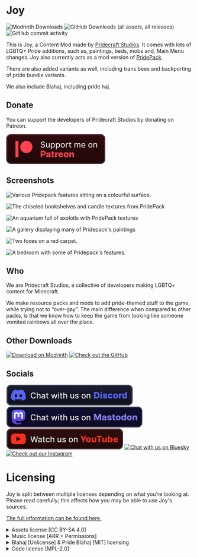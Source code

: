 # Joy

![Modrinth Downloads](https://img.shields.io/modrinth/dt/qwgCXyzw?logo=modrinth&label=Modrinth%20downloads&color=%231bd96a&style=for-the-badge)
![GitHub Downloads (all assets, all releases)](https://img.shields.io/github/downloads/pridecraft-studios/joy/total?style=for-the-badge&logo=github&label=Github%20Downloads)
![GitHub commit activity](https://img.shields.io/github/commit-activity/t/pridecraft-studios/joy?style=for-the-badge&logo=github)

This is Joy, a Content Mod made by [Pridecraft Studios](https://pridecraft.gay).
It comes with lots of LGBTQ+ Pride additions, such as, paintings, beds, mobs and, Main Menu changes.
Joy also currently acts as a mod version of [PridePack](https://pridecraft.gay/pridepack).

There are also added variants as well, including trans bees and backporting of pride bundle variants.

We also include Blahaj, including pride haj.

## Donate

You can support the developers of Pridecraft Studios by donating on Patreon.

[![patreon](https://raw.githubusercontent.com/intergrav/devins-badges/c7fd18efdadd1c3f12ae56b49afd834640d2d797/assets/cozy/donate/patreon-singular_vector.svg)](https://donate.pridecraft.gay)

## Screenshots

![Various Pridepack features sitting on a colourful surface.](https://pridecraft.gay/gallery/pridepack/banner.avif)

![The chiseled bookshelves and candle textures from PridePack](https://pridecraft.gay/gallery/pridepack/bookshelves.jpeg)

![An aquarium full of axolotls with PridePack textures](https://pridecraft.gay/gallery/pridepack/aquarium.jpeg)

![A gallery displaying many of Pridepack's paintings](https://pridecraft.gay/gallery/pridepack/gallery.jpeg)

![Two foxes on a red carpet.](https://pridecraft.gay/gallery/pridepack/foxes.jpeg)

![A bedroom with some of Pridepack's features.](https://pridecraft.gay/gallery/pridepack/bedroom.jpeg)

## Who

We are Pridecraft Studios, a collective of developers making LGBTQ+ content for Minecraft.

We make resource packs and mods to add pride-themed stuff to the game, while trying not to “over-gay”.
The main difference when compared to other packs,
is that we know how to keep the game from looking like someone vomited rainbows all over the place.

## Other Downloads

[![Download on Modrinth](https://raw.githubusercontent.com/intergrav/devins-badges/c7fd18efdadd1c3f12ae56b49afd834640d2d797/assets/cozy-minimal/available/modrinth_vector.svg)](https://modrinth.com/project/joy)
[![Check out the GitHub](https://raw.githubusercontent.com/intergrav/devins-badges/c7fd18efdadd1c3f12ae56b49afd834640d2d797/assets/cozy-minimal/available/github_vector.svg)](https://git.pridecraft.gay/joy)

## Socials

[![Join our Discord](https://raw.githubusercontent.com/intergrav/devins-badges/c7fd18efdadd1c3f12ae56b49afd834640d2d797/assets/compact/social/discord-plural_vector.svg)](https://discord.pridecraft.gay)
[![Chat with us on Mastodon](https://raw.githubusercontent.com/intergrav/devins-badges/c7fd18efdadd1c3f12ae56b49afd834640d2d797/assets/compact/social/mastodon-plural_vector.svg)](https://tech.lgbt/@pridecraft)
[![Watch us on Youtube](https://raw.githubusercontent.com/intergrav/devins-badges/c7fd18efdadd1c3f12ae56b49afd834640d2d797/assets/compact/social/youtube-plural_vector.svg)](https://youtube.com/@pridecraftstudios)
[![Chat with us on Bluesky](https://badger-api-staging.worldwidepixel.ca/compact?gradientStart=00A5E4&gradientEnd=0076B1&lineOne=Chat%20with%20us%20on&lineTwo=Bluesky&colourOne=FFFFFF&colourTwo=FFFFFF&iconUrl=https://raw.githubusercontent.com/OzzyCzech/bluesky-icon/main/dist/bluesky-icon.white.png)](https://bsky.app/profile/pridecraft.gay)
[![Check out our Instagram](https://badger-api-staging.worldwidepixel.ca/compact?gradientStart=BA5353&gradientEnd=61003D&lineOne=Check%20out%20our&lineTwo=Instagram&colourOne=FFFFFF&colourTwo=FFF&iconUrl=https://uxwing.com/wp-content/themes/uxwing/download/brands-and-social-media/instagram-white-icon.png)](https://instagram.com/pridecraftstudios)

# Licensing

Joy is split between multiple licenses depending on what you're looking at.
Please read carefully; this affects how you may be able to use Joy's sources.

[The full information can be found here.][LICENSE]

<details><summary>Assets license [CC BY-SA 4.0]</summary>

<p>
<a property="dct:title" rel="cc:attributionURL" href="https://pridecraft.gay/pridepack">Joy's Assets</a> by
<a rel="cc:attributionURL dct:creator" property="cc:attributionName" href="https://pridecraft.gay">Pridecraft Studios</a> is licensed under
<a href="https://creativecommons.org/licenses/by-sa/4.0/?ref=chooser-v1" target="_blank" rel="license noopener noreferrer" style="display:inline-block;">CC BY-SA 4.0
<img width="16" height="16" style="height:16px!important;margin-left:3px;vertical-align:text-bottom;" src="https://mirrors.creativecommons.org/presskit/icons/cc.svg?ref=chooser-v1" alt="">
<img width="16" height="16" style="height:16px!important;margin-left:3px;vertical-align:text-bottom;" src="https://mirrors.creativecommons.org/presskit/icons/by.svg?ref=chooser-v1" alt="">
<img width="16" height="16" style="height:16px!important;margin-left:3px;vertical-align:text-bottom;" src="https://mirrors.creativecommons.org/presskit/icons/sa.svg?ref=chooser-v1" alt=""></a>
</p>

This does *NOT* include the music. See the [music license][MUSIC] for usage terms.

This also does *NOT* include brand assets, including the rosettes in `icon.png`, and `*_rosette.png`.
These are All Rights Reserved.

</details>

<details><summary>Music license [ARR + Permissions]</summary>

The soundtracks for Joy are licensed from [WorldWidePixel](https://worldwidepixel.ca/),
under different terms and are **not** distributed under CC BY-SA 4.0.
[See here for licensing terms.][MUSIC]

In short:

- You must provide credit to WorldWidePixel
- You can not reupload this soundtrack verbatim
- You may use this soundtrack under the fair use doctrine including but not limited to the following:
    - Using this soundtrack in videos or streams

If you are unsure if you may use the soundtracks or wish to license the soundtracks for your own use, contact
WorldWidePixel on Discord via `@worldwidepixel` or contact using [their public email](mailto:hello@worldwidepixel.ca).

</details>

<details><summary>Blahaj [Unlicense] & Pride Blahaj [MIT] licensing</summary>

The core code was taken from [DaFuqs] and [hibiii] under the [Unlicense][BLAHAJ-BASE].

Pride Blahajs were taken from [musicalskele] under the [MIT License][BLAHAJ-PRIDE].

</details>

<details><summary>Code license [MPL-2.0]</summary>

The code for Joy is available under the [MPL-2.0][LICENSE-CODE].

</details>

[LICENSE]: https://git.pridecraft.gay/joy/tree/HEAD/LICENSE.md

[CODE]: https://git.pridecraft.gay/joy/tree/HEAD/LICENSE-CODE

[BLAHAJ-BASE]: https://git.pridecraft.gay/joy/tree/HEAD/LICENSE-BLAHAJ-BASE

[BLAHAJ-PRIDE]: https://git.pridecraft.gay/joy/tree/HEAD/LICENSE-BLAHAJ-PRIDE

[ASSETS]: https://git.pridecraft.gay/joy/tree/HEAD/LICENSE-ASSETS

[MUSIC]: https://git.pridecraft.gay/joy/tree/HEAD/LICENSE-MUSIC

[DaFuqs]: https://github.com/DaFuqs/Blahaj

[hibiii]: https://github.com/hibiii/Blahaj

[musicalskele]: https://github.com/musicalskele/blahaj

[Pride Pack]: https://git.pridecraft.gay/pridepack
